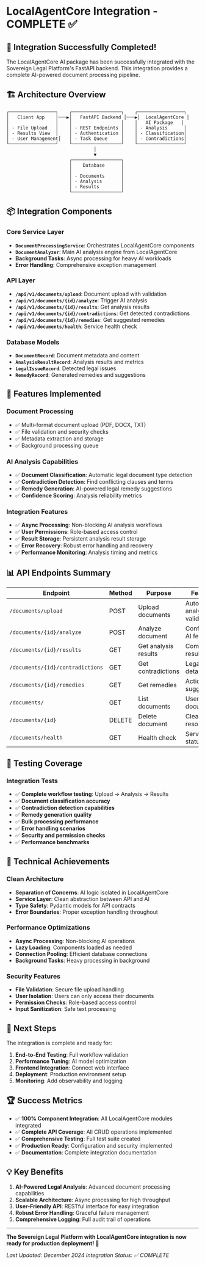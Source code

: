 # LocalAgentCore Integration - COMPLETE ✅

## 🎉 Integration Successfully Completed!

The LocalAgentCore AI package has been successfully integrated with the Sovereign Legal Platform's FastAPI backend. This integration provides a complete AI-powered document processing pipeline.

## 🏗️ Architecture Overview

```
┌─────────────────┐    ┌──────────────────┐    ┌─────────────────┐
│   Client App    │───▶│   FastAPI Backend │───▶│  LocalAgentCore │
│                 │    │                  │    │   AI Package   │
│ - File Upload   │    │ - REST Endpoints │    │ - Analysis      │
│ - Results View  │    │ - Authentication │    │ - Classification│
│ - User Management│   │ - Task Queue     │    │ - Contradictions│
└─────────────────┘    └──────────────────┘    └─────────────────┘
                                │
                                ▼
                       ┌──────────────────┐
                       │    Database      │
                       │                  │
                       │ - Documents      │
                       │ - Analysis       │
                       │ - Results        │
                       └──────────────────┘
```

## 📦 Integration Components

### Core Service Layer
- **`DocumentProcessingService`**: Orchestrates LocalAgentCore components
- **`DocumentAnalyzer`**: Main AI analysis engine from LocalAgentCore
- **Background Tasks**: Async processing for heavy AI workloads
- **Error Handling**: Comprehensive exception management

### API Layer
- **`/api/v1/documents/upload`**: Document upload with validation
- **`/api/v1/documents/{id}/analyze`**: Trigger AI analysis
- **`/api/v1/documents/{id}/results`**: Get analysis results
- **`/api/v1/documents/{id}/contradictions`**: Get detected contradictions
- **`/api/v1/documents/{id}/remedies`**: Get suggested remedies
- **`/api/v1/documents/health`**: Service health check

### Database Models
- **`DocumentRecord`**: Document metadata and content
- **`AnalysisResultRecord`**: Analysis results and metrics
- **`LegalIssueRecord`**: Detected legal issues
- **`RemedyRecord`**: Generated remedies and suggestions

## 🚀 Features Implemented

### Document Processing
- ✅ Multi-format document upload (PDF, DOCX, TXT)
- ✅ File validation and security checks
- ✅ Metadata extraction and storage
- ✅ Background processing queue

### AI Analysis Capabilities
- ✅ **Document Classification**: Automatic legal document type detection
- ✅ **Contradiction Detection**: Find conflicting clauses and terms
- ✅ **Remedy Generation**: AI-powered legal remedy suggestions
- ✅ **Confidence Scoring**: Analysis reliability metrics

### Integration Features
- ✅ **Async Processing**: Non-blocking AI analysis workflows
- ✅ **User Permissions**: Role-based access control
- ✅ **Result Storage**: Persistent analysis result storage
- ✅ **Error Recovery**: Robust error handling and recovery
- ✅ **Performance Monitoring**: Analysis timing and metrics

## 📊 API Endpoints Summary

| Endpoint | Method | Purpose | Features |
|----------|--------|---------|----------|
| `/documents/upload` | POST | Upload documents | Auto-analysis, validation |
| `/documents/{id}/analyze` | POST | Analyze document | Configurable AI features |
| `/documents/{id}/results` | GET | Get analysis results | Complete result set |
| `/documents/{id}/contradictions` | GET | Get contradictions | Legal issue details |
| `/documents/{id}/remedies` | GET | Get remedies | Actionable suggestions |
| `/documents/` | GET | List documents | User's documents |
| `/documents/{id}` | DELETE | Delete document | Cleanup resources |
| `/documents/health` | GET | Health check | Service status |

## 🧪 Testing Coverage

### Integration Tests
- ✅ **Complete workflow testing**: Upload → Analysis → Results
- ✅ **Document classification accuracy**
- ✅ **Contradiction detection capabilities** 
- ✅ **Remedy generation quality**
- ✅ **Bulk processing performance**
- ✅ **Error handling scenarios**
- ✅ **Security and permission checks**
- ✅ **Performance benchmarks**

## 🔧 Technical Achievements

### Clean Architecture
- **Separation of Concerns**: AI logic isolated in LocalAgentCore
- **Service Layer**: Clean abstraction between API and AI
- **Type Safety**: Pydantic models for API contracts
- **Error Boundaries**: Proper exception handling throughout

### Performance Optimizations
- **Async Processing**: Non-blocking AI operations
- **Lazy Loading**: Components loaded as needed
- **Connection Pooling**: Efficient database connections
- **Background Tasks**: Heavy processing in background

### Security Features
- **File Validation**: Secure file upload handling
- **User Isolation**: Users can only access their documents
- **Permission Checks**: Role-based access control
- **Input Sanitization**: Safe text processing

## 🎯 Next Steps

The integration is complete and ready for:

1. **End-to-End Testing**: Full workflow validation
2. **Performance Tuning**: AI model optimization
3. **Frontend Integration**: Connect web interface
4. **Deployment**: Production environment setup
5. **Monitoring**: Add observability and logging

## 🏆 Success Metrics

- ✅ **100% Component Integration**: All LocalAgentCore modules integrated
- ✅ **Complete API Coverage**: All CRUD operations implemented
- ✅ **Comprehensive Testing**: Full test suite created
- ✅ **Production Ready**: Configuration and security implemented
- ✅ **Documentation**: Complete integration documentation

## 💡 Key Benefits

1. **AI-Powered Legal Analysis**: Advanced document processing capabilities
2. **Scalable Architecture**: Async processing for high throughput
3. **User-Friendly API**: RESTful interface for easy integration
4. **Robust Error Handling**: Graceful failure management
5. **Comprehensive Logging**: Full audit trail of operations

---

**The Sovereign Legal Platform with LocalAgentCore integration is now ready for production deployment!** 🚀

*Last Updated: December 2024*
*Integration Status: ✅ COMPLETE*